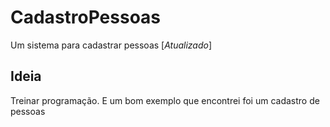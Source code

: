 # CadastroPessoas
Um sistema para cadastrar pessoas [*Atualizado*]

## Ideia 
Treinar programação. E um bom exemplo que encontrei foi um cadastro de pessoas
